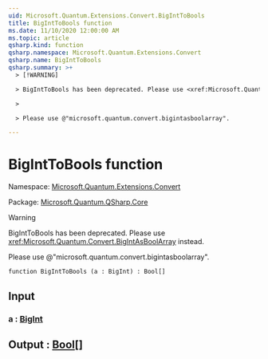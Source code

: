 ```yaml
---
uid: Microsoft.Quantum.Extensions.Convert.BigIntToBools
title: BigIntToBools function
ms.date: 11/10/2020 12:00:00 AM
ms.topic: article
qsharp.kind: function
qsharp.namespace: Microsoft.Quantum.Extensions.Convert
qsharp.name: BigIntToBools
qsharp.summary: >+
  > [!WARNING]

  > BigIntToBools has been deprecated. Please use <xref:Microsoft.Quantum.Convert.BigIntAsBoolArray> instead.

  >

  > Please use @"microsoft.quantum.convert.bigintasboolarray".

---
```


# BigIntToBools function

Namespace: [Microsoft.Quantum.Extensions.Convert](xref:Microsoft.Quantum.Extensions.Convert)

Package: [Microsoft.Quantum.QSharp.Core](https://nuget.org/packages/Microsoft.Quantum.QSharp.Core)


> [!WARNING]
> BigIntToBools has been deprecated. Please use <xref:Microsoft.Quantum.Convert.BigIntAsBoolArray> instead.
>
> Please use @"microsoft.quantum.convert.bigintasboolarray".



```qsharp
function BigIntToBools (a : BigInt) : Bool[]
```


## Input

### a : [BigInt](xref:microsoft.quantum.lang-ref.bigint)





## Output : [Bool](xref:microsoft.quantum.lang-ref.bool)[]

